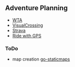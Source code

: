 
## Adventure Planning

* [WTA](pkg/wta/README.md)
* [VisualCrossing](pkg/visualcrossing/README.md)
* [Strava](pkg/strava/README.md)
* [Ride with GPS](pkg/rwgps/README.md)

### ToDo
* map creation [go-staticmaps](https://github.com/flopp/go-staticmaps)
